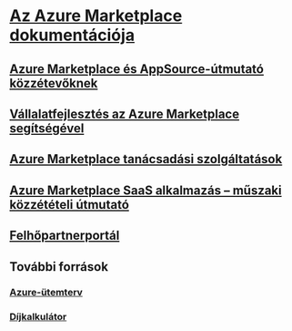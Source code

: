 # [Az Azure Marketplace dokumentációja](index.md)
## [Azure Marketplace és AppSource-útmutató közzétevőknek](marketplace-publishers-guide.md)
## [Vállalatfejlesztés az Azure Marketplace segítségével](grow-your-business-azure-marketplace.md)
## [Azure Marketplace tanácsadási szolgáltatások](consulting-services.md)
## [Azure Marketplace SaaS alkalmazás – műszaki közzétételi útmutató](marketplace-saas-applications-technical-publishing-guide.md)
## [Felhőpartnerportál](./cloud-partner-portal/cloud-partner-portal-what-is-the-cloud-partner-portal.md)
## További források
### [Azure-ütemterv](https://azure.microsoft.com/roadmap/)
### [Díjkalkulátor](https://azure.microsoft.com/pricing/calculator/)
